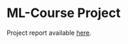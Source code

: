 # ML-Course Project

Project report available [here](https://github.com/meharkhurana03/ml-project/blob/main/report.pdf).
